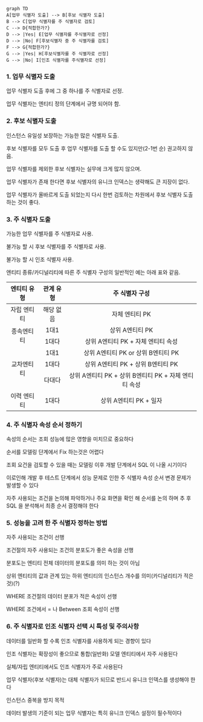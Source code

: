 
```mermaid
graph TD
A[업무 식별자 도출] --> B[후보 식별자 도출]
B --> C[업무 식별자를 주 식별자로 검토]
C --> D{적합한가?}
D --> |Yes| E[업무 식별자를 주식별자로 선정]
D --> |No| F[후보식별자 중 주 식별자를 검토]
F --> G{적합한가?}
G --> |Yes| H[후보식별자를 주 식별자로 선정]
G --> |No| I[인조 식별자를 주식별자로 선정]

```

### 1. 업무 식별자 도출

업무 식별자 도출 후에 그 중 하나를 주 식별자로 선정.

업무 식별자는 엔티티 정의 단계에서 규명 되어야 함.

### 2. 후보 식별자 도출

인스턴스 유일성 보장하는 가능한 많은 식별자 도출.

후보 식별자를 모두 도출 후 업무 식별자를 도출 할 수도 있지만(2-1번 순) 권고하지 않음.

업무 식별자를 제외한 후보 식별자는 실무에 크게 많지 않으며.

업무 식별자가 존재 한다면 후보 식별자의 유니크 인덱스는 생략해도 큰 지장이 없다.

업무 식별자가 올바르게 도출 되었는지 다시 한번 검토하는 차원에서 후보 식별자 도출하는 것이 좋다.

### 3. 주 식별자 도출

가능한 업무 식별자를 주 식별자로 사용.

불가능 할 시 후보 식별자를 주 식별자로 사용.

불가능 할 시 인조 식별자 사용.

엔티티 종류/카디널리티에 따른 주 식별자 구성의 일반적인 예는 아래 표와 같음.

<table>
  <thead>
    <tr>
      <th rowspan="3" style="text-align:center">엔티티 유형</th>
      <th rowspan="2" style="text-align:center">관계 유형</th>
      <th style="text-align:center">주 식별자 구성</th>
    </tr>
  </thead>
  <tbody>
    <tr>
      <td rowspan="1" style="text-align:center">자립 엔티티</td>
      <td style="text-align:center">해당 없음</td>
      <td style="text-align:center">자체 엔티티 PK</td>
    </tr>
    <tr>
      <td rowspan="2" style="text-align:center">종속엔티티</td>
      <td style="text-align:center">1대1</td>
      <td style="text-align:center">상위 A엔티티 PK</td>
    </tr>
    <tr>
      <td style="text-align:center">1대다</td>
      <td style="text-align:center">상위 A엔티티 PK + 자체 엔티티 속성</td>
    </tr>
    <tr>
      <td rowspan="3" style="text-align:center">교차엔티티</td>
      <td style="text-align:center">1대1</td>
      <td style="text-align:center">상위 A엔티티 PK or 상위 B엔티티 PK</td>
    </tr>
    <tr>
      <td style="text-align:center">1대다</td>
      <td style="text-align:center">상위 A엔티티 PK + 상위 B엔티티 PK</td>
    </tr>
    <tr>
      <td style="text-align:center">다대다</td>
      <td style="text-align:center">상위 A엔티티 PK + 상위 B엔티티 PK + 자체 엔티티 속성</td>
    </tr>
    <tr>
      <td rowspan="1" style="text-align:center">이력 엔티티</td>
      <td style="text-align:center">1대다</td>
      <td style="text-align:center">상위 A엔티티 PK + 일자</td>
    </tr>
  </tbody>
</table>

### 4. 주 식별자 속성 순서 정하기

속성의 순서는 조회 성능에 많은 영향을 미치므로 중요하다

순서를 모델링 단계에서 Fix 하는것은 어렵다

조회 요건을 검토할 수 있을 때는 모델링 이후 개발 단계에서 SQL 이 나올 시기이다

이로인해 개발 후 테스트 단계에서 성능 문제로 인한 주 식별자 속성 순서 변경 문제가 발생할 수 있다

자주 사용되는 조건을 논의해 파악하거나 주요 화면을 확인 해 순서를 논의 하며 추 후 SQL 을 분석해서 최종 순서 결정해야 한다

### 5. 성능을 고려 한 주 식별자 정하는 방법

자주 사용되는 조건이 선행

조건절의 자주 사용되는 조건의 분포도가 좋은 속성을 선행

분포도는 엔티티 전체 데이터의 분포도를 의미 하는 것이 아님

상위 엔티티의 값과 관계 있는 하위 엔티티의 인스턴스 개수를 의미(카디널리티가 적은 것)(?)

WHERE 조건절의 데이터 분포가 적은 속성이 선행

WHERE 조건에서 = 나 Between 조회 속성이 선행

### 6. 주 식별자로 인조 식별자 선택 시 특성 및 주의사항

데이터를 일반화 할 수록 인조 식별자를 사용하게 되는 경향이 있다

인조 식별자는 확장성이 좋으므로 통합(일반화) 모델 엔티티에서 자주 사용된다

실체/자립 엔티티에서도 인조 식별자가 주로 사용된다

업무 식별자(후보 식별자)는 대체 식별자가 되므로 반드시 유니크 인덱스를 생성해야 한다

인스턴스 중복을 방지 목적

데이터 발생의 기준이 되는 업무 식별자는 특히 유니크 인덱스 설정이 필수적이다